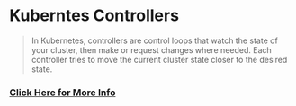 # Kuberntes Controllers

> In Kubernetes, controllers are control loops that watch the state of your cluster, then make or request changes where needed. Each controller tries to move the current cluster state closer to the desired state.

### [Click Here for More Info](https://kubernetes.io/docs/concepts/architecture/controller/)
